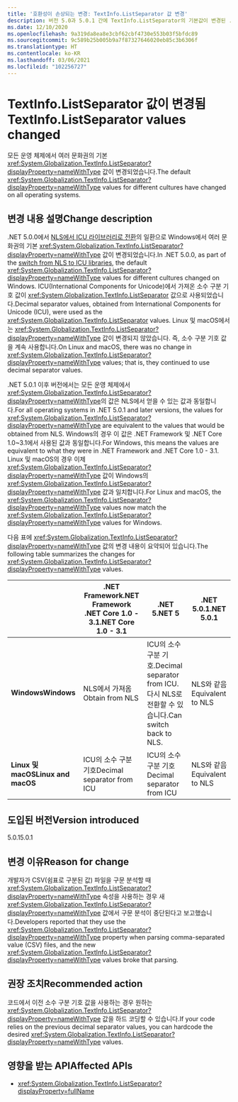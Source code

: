 ```yaml
---
title: '호환성이 손상되는 변경: TextInfo.ListSeparator 값 변경'
description: 버전 5.0과 5.0.1 간에 TextInfo.ListSeparator의 기본값이 변경된 .NET 5의 호환성이 손상되는 변경에 관해 알아봅니다.
ms.date: 12/10/2020
ms.openlocfilehash: 9a319da8ea8e3cbf62cbf4730e553b03f5bfdc89
ms.sourcegitcommit: 9c589b25b005b9a7f87327646020eb85c3b6306f
ms.translationtype: HT
ms.contentlocale: ko-KR
ms.lasthandoff: 03/06/2021
ms.locfileid: "102256727"
---
```

# <a name="textinfolistseparator-values-changed"></a><span data-ttu-id="c7a20-103">TextInfo.ListSeparator 값이 변경됨</span><span class="sxs-lookup"><span data-stu-id="c7a20-103">TextInfo.ListSeparator values changed</span></span>

<span data-ttu-id="c7a20-104">모든 운영 체제에서 여러 문화권의 기본 <xref:System.Globalization.TextInfo.ListSeparator?displayProperty=nameWithType> 값이 변경되었습니다.</span><span class="sxs-lookup"><span data-stu-id="c7a20-104">The default <xref:System.Globalization.TextInfo.ListSeparator?displayProperty=nameWithType> values for different cultures have changed on all operating systems.</span></span>

## <a name="change-description"></a><span data-ttu-id="c7a20-105">변경 내용 설명</span><span class="sxs-lookup"><span data-stu-id="c7a20-105">Change description</span></span>

<span data-ttu-id="c7a20-106">.NET 5.0.0에서 [NLS에서 ICU 라이브러리로 전환](icu-globalization-api.md)의 일환으로 Windows에서 여러 문화권의 기본 <xref:System.Globalization.TextInfo.ListSeparator?displayProperty=nameWithType> 값이 변경되었습니다.</span><span class="sxs-lookup"><span data-stu-id="c7a20-106">In .NET 5.0.0, as part of the [switch from NLS to ICU libraries](icu-globalization-api.md), the default <xref:System.Globalization.TextInfo.ListSeparator?displayProperty=nameWithType> values for different cultures changed on Windows.</span></span> <span data-ttu-id="c7a20-107">ICU(International Components for Unicode)에서 가져온 소수 구분 기호 값이 <xref:System.Globalization.TextInfo.ListSeparator> 값으로 사용되었습니다.</span><span class="sxs-lookup"><span data-stu-id="c7a20-107">Decimal separator values, obtained from International Components for Unicode (ICU), were used as the <xref:System.Globalization.TextInfo.ListSeparator> values.</span></span> <span data-ttu-id="c7a20-108">Linux 및 macOS에서는 <xref:System.Globalization.TextInfo.ListSeparator?displayProperty=nameWithType> 값이 변경되지 않았습니다. 즉, 소수 구분 기호 값을 계속 사용합니다.</span><span class="sxs-lookup"><span data-stu-id="c7a20-108">On Linux and macOS, there was no change in <xref:System.Globalization.TextInfo.ListSeparator?displayProperty=nameWithType> values; that is, they continued to use decimal separator values.</span></span>

<span data-ttu-id="c7a20-109">.NET 5.0.1 이후 버전에서는 모든 운영 체제에서 <xref:System.Globalization.TextInfo.ListSeparator?displayProperty=nameWithType>의 값은 NLS에서 얻을 수 있는 값과 동일합니다.</span><span class="sxs-lookup"><span data-stu-id="c7a20-109">For all operating systems in .NET 5.0.1 and later versions, the values for <xref:System.Globalization.TextInfo.ListSeparator?displayProperty=nameWithType> are equivalent to the values that would be obtained from NLS.</span></span> <span data-ttu-id="c7a20-110">Windows의 경우 이 값은 .NET Framework 및 .NET Core 1.0~3.1에서 사용된 값과 동일합니다.</span><span class="sxs-lookup"><span data-stu-id="c7a20-110">For Windows, this means the values are equivalent to what they were in .NET Framework and .NET Core 1.0 - 3.1.</span></span> <span data-ttu-id="c7a20-111">Linux 및 macOS의 경우 이제 <xref:System.Globalization.TextInfo.ListSeparator?displayProperty=nameWithType> 값이 Windows의 <xref:System.Globalization.TextInfo.ListSeparator?displayProperty=nameWithType> 값과 일치합니다.</span><span class="sxs-lookup"><span data-stu-id="c7a20-111">For Linux and macOS, the <xref:System.Globalization.TextInfo.ListSeparator?displayProperty=nameWithType> values now match the <xref:System.Globalization.TextInfo.ListSeparator?displayProperty=nameWithType> values for Windows.</span></span>

<span data-ttu-id="c7a20-112">다음 표에 <xref:System.Globalization.TextInfo.ListSeparator?displayProperty=nameWithType> 값의 변경 내용이 요약되어 있습니다.</span><span class="sxs-lookup"><span data-stu-id="c7a20-112">The following table summarizes the changes for <xref:System.Globalization.TextInfo.ListSeparator?displayProperty=nameWithType> values.</span></span>

| | <span data-ttu-id="c7a20-113">.NET Framework</span><span class="sxs-lookup"><span data-stu-id="c7a20-113">.NET Framework</span></span><br/><span data-ttu-id="c7a20-114">.NET Core 1.0 - 3.1</span><span class="sxs-lookup"><span data-stu-id="c7a20-114">.NET Core 1.0 - 3.1</span></span> | <span data-ttu-id="c7a20-115">.NET 5</span><span class="sxs-lookup"><span data-stu-id="c7a20-115">.NET 5</span></span> | <span data-ttu-id="c7a20-116">.NET 5.0.1</span><span class="sxs-lookup"><span data-stu-id="c7a20-116">.NET 5.0.1</span></span> |
-|-|-|-
| <span data-ttu-id="c7a20-117">**Windows**</span><span class="sxs-lookup"><span data-stu-id="c7a20-117">**Windows**</span></span> | <span data-ttu-id="c7a20-118">NLS에서 가져옴</span><span class="sxs-lookup"><span data-stu-id="c7a20-118">Obtain from NLS</span></span> | <span data-ttu-id="c7a20-119">ICU의 소수 구분 기호.</span><span class="sxs-lookup"><span data-stu-id="c7a20-119">Decimal separator from ICU.</span></span><br/><span data-ttu-id="c7a20-120">다시 NLS로 전환할 수 있습니다.</span><span class="sxs-lookup"><span data-stu-id="c7a20-120">Can switch back to NLS.</span></span> | <span data-ttu-id="c7a20-121">NLS와 같음</span><span class="sxs-lookup"><span data-stu-id="c7a20-121">Equivalent to NLS</span></span> |
| <span data-ttu-id="c7a20-122">**Linux 및 macOS**</span><span class="sxs-lookup"><span data-stu-id="c7a20-122">**Linux and macOS**</span></span> | <span data-ttu-id="c7a20-123">ICU의 소수 구분 기호</span><span class="sxs-lookup"><span data-stu-id="c7a20-123">Decimal separator from ICU</span></span> | <span data-ttu-id="c7a20-124">ICU의 소수 구분 기호</span><span class="sxs-lookup"><span data-stu-id="c7a20-124">Decimal separator from ICU</span></span> | <span data-ttu-id="c7a20-125">NLS와 같음</span><span class="sxs-lookup"><span data-stu-id="c7a20-125">Equivalent to NLS</span></span> |

## <a name="version-introduced"></a><span data-ttu-id="c7a20-126">도입된 버전</span><span class="sxs-lookup"><span data-stu-id="c7a20-126">Version introduced</span></span>

<span data-ttu-id="c7a20-127">5.0.1</span><span class="sxs-lookup"><span data-stu-id="c7a20-127">5.0.1</span></span>

## <a name="reason-for-change"></a><span data-ttu-id="c7a20-128">변경 이유</span><span class="sxs-lookup"><span data-stu-id="c7a20-128">Reason for change</span></span>

<span data-ttu-id="c7a20-129">개발자가 CSV(쉼표로 구분된 값) 파일을 구문 분석할 때 <xref:System.Globalization.TextInfo.ListSeparator?displayProperty=nameWithType> 속성을 사용하는 경우 새 <xref:System.Globalization.TextInfo.ListSeparator?displayProperty=nameWithType> 값에서 구문 분석이 중단된다고 보고했습니다.</span><span class="sxs-lookup"><span data-stu-id="c7a20-129">Developers reported that they use the <xref:System.Globalization.TextInfo.ListSeparator?displayProperty=nameWithType> property when parsing comma-separated value (CSV) files, and the new <xref:System.Globalization.TextInfo.ListSeparator?displayProperty=nameWithType> values broke that parsing.</span></span>

## <a name="recommended-action"></a><span data-ttu-id="c7a20-130">권장 조치</span><span class="sxs-lookup"><span data-stu-id="c7a20-130">Recommended action</span></span>

<span data-ttu-id="c7a20-131">코드에서 이전 소수 구분 기호 값을 사용하는 경우 원하는 <xref:System.Globalization.TextInfo.ListSeparator?displayProperty=nameWithType> 값을 하드 코딩할 수 있습니다.</span><span class="sxs-lookup"><span data-stu-id="c7a20-131">If your code relies on the previous decimal separator values, you can hardcode the desired <xref:System.Globalization.TextInfo.ListSeparator?displayProperty=nameWithType> values.</span></span>

## <a name="affected-apis"></a><span data-ttu-id="c7a20-132">영향을 받는 API</span><span class="sxs-lookup"><span data-stu-id="c7a20-132">Affected APIs</span></span>

- <xref:System.Globalization.TextInfo.ListSeparator?displayProperty=fullName>

<!--

#### Category

- Globalization

### Affected APIs

- `P:System.Globalization.TextInfo.ListSeparator`

-->
